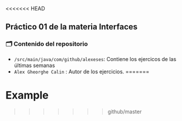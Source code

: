 <<<<<<< HEAD
## Práctico 01 de la materia Interfaces
### 🗂 Contenido del repositorio
- `/src/main/java/com/github/alexeses`: Contiene los ejercicos de las últimas semanas
- `Alex Gheorghe Calin` : Autor de los ejercicios.
=======
# Example
>>>>>>> github/master
